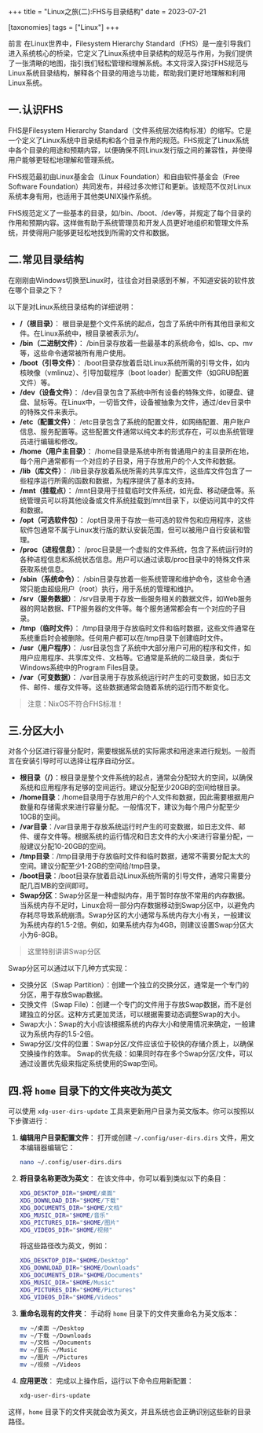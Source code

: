 +++
title = "Linux之旅(二):FHS与目录结构"
date = 2023-07-21

[taxonomies]
tags = ["Linux"]
+++

前言 在Linux世界中，Filesystem Hierarchy Standard（FHS）是一座引导我们进入系统核心的桥梁，它定义了Linux系统中目录结构的规范与作用，为我们提供了一张清晰的地图，指引我们轻松管理和理解系统。本文将深入探讨FHS规范与Linux系统目录结构，解释各个目录的用途与功能，帮助我们更好地理解和利用Linux系统。
<!-- more -->

## 一.认识FHS

FHS是Filesystem Hierarchy Standard（文件系统层次结构标准）的缩写。它是一个定义了Linux系统中目录结构和各个目录作用的规范。FHS规定了Linux系统中各个目录的用途和预期内容，以便确保不同Linux发行版之间的兼容性，并使得用户能够更轻松地理解和管理系统。

FHS规范最初由Linux基金会（Linux Foundation）和自由软件基金会（Free Software Foundation）共同发布，并经过多次修订和更新。该规范不仅对Linux系统本身有用，也适用于其他类UNIX操作系统。

FHS规范定义了一些基本的目录，如/bin、/boot、/dev等，并规定了每个目录的作用和预期内容。这样做有助于系统管理员和开发人员更好地组织和管理文件系统，并使得用户能够更轻松地找到所需的文件和数据。

## 二.常见目录结构

在刚刚由Windows切换至Linux时，往往会对目录感到不解，不知道安装的软件放在哪个目录之下？

以下是对Linux系统目录结构的详细说明：

- **/（根目录）**：
根目录是整个文件系统的起点，包含了系统中所有其他目录和文件。在Linux系统中，根目录被表示为/。
- **/bin（二进制文件）**：
/bin目录存放着一些最基本的系统命令，如ls、cp、mv等，这些命令通常被所有用户使用。
- **/boot（引导文件）**：
/boot目录存放着启动Linux系统所需的引导文件，如内核映像（vmlinuz）、引导加载程序（boot loader）配置文件（如GRUB配置文件）等。
- **/dev（设备文件）**：
/dev目录包含了系统中所有设备的特殊文件，如硬盘、键盘、鼠标等。在Linux中，一切皆文件，设备被抽象为文件，通过/dev目录中的特殊文件来表示。
- **/etc（配置文件）**：
/etc目录包含了系统的配置文件，如网络配置、用户账户信息、服务配置等。这些配置文件通常以纯文本的形式存在，可以由系统管理员进行编辑和修改。
- **/home（用户主目录）**：
/home目录是系统中所有普通用户的主目录所在地，每个用户通常都有一个对应的子目录，用于存放用户的个人文件和数据。
- **/lib（库文件）**：
/lib目录存放着系统所需的共享库文件，这些库文件包含了一些程序运行所需的函数和数据，为程序提供了基本的支持。
- **/mnt（挂载点）**：
/mnt目录用于挂载临时文件系统，如光盘、移动硬盘等。系统管理员可以将其他设备或文件系统挂载到/mnt目录下，以便访问其中的文件和数据。
- **/opt（可选软件包）**：
/opt目录用于存放一些可选的软件包和应用程序，这些软件包通常不属于Linux发行版的默认安装范围，但可以被用户自行安装和管理。
- **/proc（进程信息）**：
/proc目录是一个虚拟的文件系统，包含了系统运行时的各种进程信息和系统状态信息。用户可以通过读取/proc目录中的特殊文件来获取系统信息。
- **/sbin（系统命令）**：
/sbin目录存放着一些系统管理和维护命令，这些命令通常只能由超级用户（root）执行，用于系统的管理和维护。
- **/srv（服务数据）**：
/srv目录用于存放一些服务相关的数据文件，如Web服务器的网站数据、FTP服务器的文件等。每个服务通常都会有一个对应的子目录。
- **/tmp（临时文件）**：
/tmp目录用于存放临时文件和临时数据，这些文件通常在系统重启时会被删除。任何用户都可以在/tmp目录下创建临时文件。
- **/usr（用户程序）**：
/usr目录包含了系统中大部分用户可用的程序和文件，如用户应用程序、共享库文件、文档等。它通常是系统的二级目录，类似于Windows系统中的Program Files目录。
- **/var（可变数据）**：
/var目录用于存放系统运行时产生的可变数据，如日志文件、邮件、缓存文件等。这些数据通常会随着系统的运行而不断变化。

> 注意：NixOS不符合FHS标准！

## 三.分区大小

对各个分区进行容量分配时，需要根据系统的实际需求和用途来进行规划。一般而言在安装引导时可以选择让程序自动分区。

- **根目录（/）**：根目录是整个文件系统的起点，通常会分配较大的空间，以确保系统和应用程序有足够的空间运行。建议分配至少20GB的空间给根目录。
- **/home目录**：/home目录用于存放用户的个人文件和数据，因此需要根据用户数量和存储需求来进行容量分配。一般情况下，建议为每个用户分配至少10GB的空间。
- **/var目录**：/var目录用于存放系统运行时产生的可变数据，如日志文件、邮件、缓存文件等。根据系统的运行情况和日志文件的大小来进行容量分配，一般建议分配10-20GB的空间。
- **/tmp目录**：/tmp目录用于存放临时文件和临时数据，通常不需要分配太大的空间。建议分配至少1-2GB的空间给/tmp目录。
- **/boot目录**：/boot目录存放着启动Linux系统所需的引导文件，通常只需要分配几百MB的空间即可。
- **Swap分区**：Swap分区是一种虚拟内存，用于暂时存放不常用的内存数据。当系统内存不足时，Linux会将一部分内存数据移动到Swap分区中，以避免内存耗尽导致系统崩溃。Swap分区的大小通常与系统内存大小有关，一般建议为系统内存的1.5-2倍。例如，如果系统内存为4GB，则建议设置Swap分区大小为6-8GB。

> 这里特别讲讲Swap分区

Swap分区可以通过以下几种方式实现：

- 交换分区（Swap Partition）：创建一个独立的交换分区，通常是一个专门的分区，用于存放Swap数据。
- 交换文件（Swap File）：创建一个专门的文件用于存放Swap数据，而不是创建独立的分区。这种方式更加灵活，可以根据需要动态调整Swap的大小。
- Swap大小：Swap的大小应该根据系统的内存大小和使用情况来确定，一般建议为系统内存的1.5-2倍。
- Swap分区/文件的位置：Swap分区/文件应该位于较快的存储介质上，以确保交换操作的效率。
Swap的优先级：如果同时存在多个Swap分区/文件，可以通过设置优先级来指定系统使用的Swap空间。

## 四.将 `home` 目录下的文件夹改为英文

可以使用 `xdg-user-dirs-update` 工具来更新用户目录为英文版本。你可以按照以下步骤进行：

1. **编辑用户目录配置文件**：
   打开或创建 `~/.config/user-dirs.dirs` 文件，用文本编辑器编辑它：
   ```bash
   nano ~/.config/user-dirs.dirs
   ```

2. **将目录名称更改为英文**：
   在该文件中，你可以看到类似以下的条目：
   ```bash
   XDG_DESKTOP_DIR="$HOME/桌面"
   XDG_DOWNLOAD_DIR="$HOME/下载"
   XDG_DOCUMENTS_DIR="$HOME/文档"
   XDG_MUSIC_DIR="$HOME/音乐"
   XDG_PICTURES_DIR="$HOME/图片"
   XDG_VIDEOS_DIR="$HOME/视频"
   ```
   将这些路径改为英文，例如：
   ```bash
   XDG_DESKTOP_DIR="$HOME/Desktop"
   XDG_DOWNLOAD_DIR="$HOME/Downloads"
   XDG_DOCUMENTS_DIR="$HOME/Documents"
   XDG_MUSIC_DIR="$HOME/Music"
   XDG_PICTURES_DIR="$HOME/Pictures"
   XDG_VIDEOS_DIR="$HOME/Videos"
   ```

3. **重命名现有的文件夹**：
   手动将 `home` 目录下的文件夹重命名为英文版本：
   ```bash
   mv ~/桌面 ~/Desktop
   mv ~/下载 ~/Downloads
   mv ~/文档 ~/Documents
   mv ~/音乐 ~/Music
   mv ~/图片 ~/Pictures
   mv ~/视频 ~/Videos
   ```

4. **应用更改**：
   完成以上操作后，运行以下命令应用新配置：
   ```bash
   xdg-user-dirs-update
   ```

这样，`home` 目录下的文件夹就会改为英文，并且系统也会正确识别这些新的目录路径。
